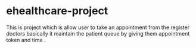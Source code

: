 # ehealthcare-project
This is project which is allow user to take an appointment from the register doctors basically it maintain the patient queue by giving them appointment token and time .
